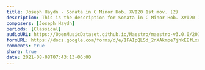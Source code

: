 ```yaml
---
title: Joseph Haydn - Sonata in C Minor Hob. XVI20 1st mov. (2)
description: This is the description for Sonata in C Minor Hob. XVI20 1st mov. by Joseph Haydn
composers: [Joseph Haydn]
periods: [Classical]
audioURL: https://OpenMusicDataset.github.io/Maestro/maestro-v3.0.0/2013/ORIG-MIDI_02_7_7_13_Group__MID--AUDIO_19_R1_2013_wav--2.midi
formURL: https://docs.google.com/forms/d/e/1FAIpQLSd_2nXAkmpe7jhkEEfLxr-zcrD-WUYeH-_6w9krlqxOu1eQRw/viewform
comments: true
share: true
date: 2021-08-08T07:43:13-06:00
---
```

